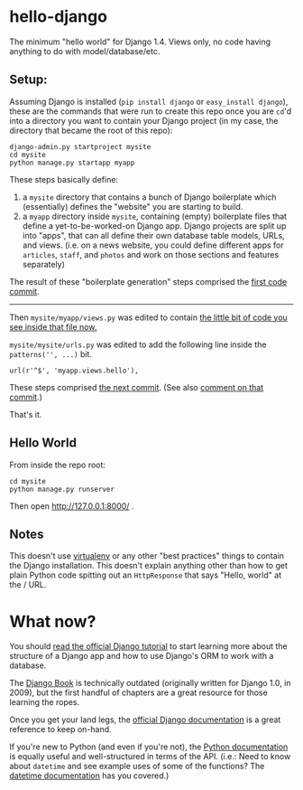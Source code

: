 hello-django
============

The minimum "hello world" for Django 1.4. Views only, no code having anything
to do with model/database/etc.

## Setup:

Assuming Django is installed (`pip install django` or `easy_install django`),
these are the commands that were run to create this repo once you are `cd`'d
into a directory you want to contain your Django project (in my case, the
directory that became the root of this repo):

    django-admin.py startproject mysite
    cd mysite
    python manage.py startapp myapp

These steps basically define:

1. a `mysite` directory that contains a bunch of Django boilerplate which
   (essentially) defines the "website" you are starting to build.
2. a `myapp` directory inside `mysite`, containing (empty) boilerplate files
   that define a yet-to-be-worked-on Django app. Django projects are split up
   into "apps", that can all define their own database table models, URLs, and
   views. (i.e. on a news website, you could define different apps for `articles`,
   `staff`, and `photos` and work on those sections and features separately)

The result of these "boilerplate generation" steps comprised the [first code commit](https://github.com/mtigas/hello-django/commit/255d88661c025874d5e47c2e1bc5a5d8d624d265).

---

Then `mysite/myapp/views.py` was edited to contain [the little bit of code
you see inside that file now.](https://github.com/mtigas/hello-django/blob/master/mysite/myapp/views.py)

`mysite/mysite/urls.py` was edited to add the following line inside the
`patterns('', ...)`  bit.

    url(r'^$', 'myapp.views.hello'),

These steps comprised [the next commit](https://github.com/mtigas/hello-django/commit/07544b4f17f9bfc3c42874ea0b6b67f84c18e2c4). (See also [comment on that commit](https://github.com/mtigas/hello-django/commit/07544b4f17f9bfc3c42874ea0b6b67f84c18e2c4#commitcomment-1436281).)

That's it.

## Hello World

From inside the repo root:

    cd mysite
    python manage.py runserver

Then open http://127.0.0.1:8000/ .

## Notes

This doesn't use [virtualenv](http://iamzed.com/2009/05/07/a-primer-on-virtualenv/)
or any other "best practices" things to contain the Django installation. This
doesn't explain anything other than how to get plain Python code spitting out
an `HttpResponse` that says "Hello, world" at the / URL.

# What now?

You should [read the official Django tutorial](https://docs.djangoproject.com/en/1.4/intro/tutorial01/)
to start learning more about the structure of a Django app and how to use
Django's ORM to work with a database.

The [Django Book](http://www.djangobook.com/en/2.0/) is technically outdated
(originally written for Django 1.0, in 2009), but the first handful of chapters
are a great resource for those learning the ropes.

Once you get your land legs, the [official Django documentation](https://docs.djangoproject.com/en/1.4/)
is a great reference to keep on-hand.

If you're new to Python (and even if you're not), the [Python documentation](http://docs.python.org/)
is equally useful and well-structured in terms of the API. (i.e.: Need to know about
`datetime` and see example uses of some of the functions? The [datetime documentation](http://docs.python.org/library/datetime.html)
has you covered.)
